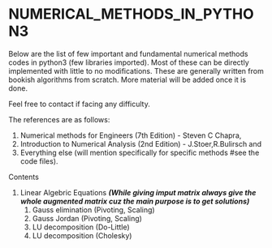 # NUMERICAL_METHODS_IN_PYTHON3
Below are the list of few important and fundamental numerical methods codes in python3 (few libraries imported). Most of these can be directly implemented with little to no modifications. These are generally written from bookish algorithms from scratch. More material will be added once it is done. 

Feel free to contact if facing any difficulty.

The references are as follows: 
1. Numerical methods for Engineers (7th Edition) - Steven C Chapra, 
2. Introduction to Numerical Analysis (2nd Edition) - J.Stoer,R.Bulirsch and 
3. Everything else (will mention specifically for specific methods #see the code files).

Contents 
1. Linear Algebric Equations 
  ***(While giving imput matrix always give the whole augmented matrix cuz the main purpose is to get solutions)***
   1. Gauss elimination (Pivoting, Scaling)
   2. Gauss Jordan (Pivoting, Scaling)
   3. LU decomposition (Do-Little)
   4. LU decomposition (Cholesky)
